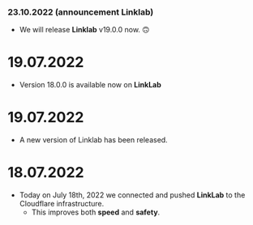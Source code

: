 ### 23.10.2022 (announcement Linklab)
- We will release **Linklab** v19.0.0 now. 🙃

# 19.07.2022
 - Version 18.0.0 is available now on **LinkLab**

# 19.07.2022
 - A new version of Linklab has been released.

# 18.07.2022
  - Today on July 18th, 2022 we connected and pushed **LinkLab** to the Cloudflare infrastructure.
     - This improves both **speed** and **safety**.
